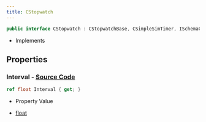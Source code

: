 ```yaml
---
title: CStopwatch
---
```


```csharp
public interface CStopwatch : CStopwatchBase, CSimpleSimTimer, ISchemaClass<CSimpleSimTimer>, ISchemaClass<CStopwatchBase>, ISchemaClass<CStopwatch>, ISchemaField, ISchemaClass, INativeHandle
```

- Implements

## Properties

### **Interval** - [Source Code](https://github.com/swiftly-solution/swiftlys2/blob/main/managed/src/SwiftlyS2.Generated/Schemas/Interfaces/CStopwatch.cs#L16)

```csharp
ref float Interval { get; }
```

- Property Value

- [float](https://learn.microsoft.com/dotnet/api/system.single)

